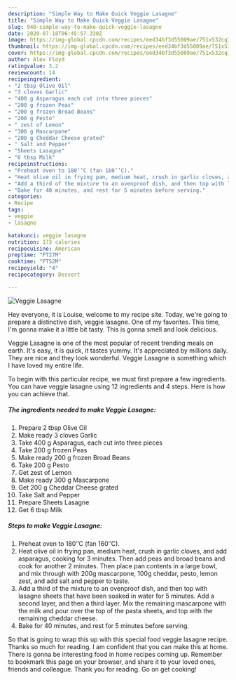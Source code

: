 ```yaml
---
description: "Simple Way to Make Quick Veggie Lasagne"
title: "Simple Way to Make Quick Veggie Lasagne"
slug: 940-simple-way-to-make-quick-veggie-lasagne
date: 2020-07-18T06:45:57.330Z
image: https://img-global.cpcdn.com/recipes/eed34bf3d55009ae/751x532cq70/veggie-lasagne-recipe-main-photo.jpg
thumbnail: https://img-global.cpcdn.com/recipes/eed34bf3d55009ae/751x532cq70/veggie-lasagne-recipe-main-photo.jpg
cover: https://img-global.cpcdn.com/recipes/eed34bf3d55009ae/751x532cq70/veggie-lasagne-recipe-main-photo.jpg
author: Alex Floyd
ratingvalue: 3.2
reviewcount: 14
recipeingredient:
- "2 tbsp Olive Oil"
- "3 cloves Garlic"
- "400 g Asparagus each cut into three pieces"
- "200 g frozen Peas"
- "200 g frozen Broad Beans"
- "200 g Pesto"
- " zest of Lemon"
- "300 g Mascarpone"
- "200 g Cheddar Cheese grated"
- " Salt and Pepper"
- "Sheets Lasagne"
- "6 tbsp Milk"
recipeinstructions:
- "Preheat oven to 180’’C (fan 160’’C)."
- "Heat olive oil in frying pan, medium heat, crush in garlic cloves, and add asparagus, cooking for 3 minutes. Then add peas and broad beans and cook for another 2 minutes. Then place pan contents in a large bowl, and mix through with 200g mascarpone, 100g cheddar, pesto, lemon zest, and add salt and pepper to taste."
- "Add a third of the mixture to an ovenproof dish, and then top with lasagne sheets that have been soaked in water for 5 minutes. Add a second layer, and then a third layer. Mix the remaining mascarpone with the milk and pour over the top of the pasta sheets, and top with the remaining cheddar cheese."
- "Bake for 40 minutes, and rest for 5 minutes before serving."
categories:
- Recipe
tags:
- veggie
- lasagne

katakunci: veggie lasagne 
nutrition: 173 calories
recipecuisine: American
preptime: "PT27M"
cooktime: "PT52M"
recipeyield: "4"
recipecategory: Dessert

---
```



![Veggie Lasagne](https://img-global.cpcdn.com/recipes/eed34bf3d55009ae/751x532cq70/veggie-lasagne-recipe-main-photo.jpg)

Hey everyone, it is Louise, welcome to my recipe site. Today, we're going to prepare a distinctive dish, veggie lasagne. One of my favorites. This time, I'm gonna make it a little bit tasty. This is gonna smell and look delicious.

Veggie Lasagne is one of the most popular of recent trending meals on earth. It's easy, it is quick, it tastes yummy. It's appreciated by millions daily. They are nice and they look wonderful. Veggie Lasagne is something which I have loved my entire life.




To begin with this particular recipe, we must first prepare a few ingredients. You can have veggie lasagne using 12 ingredients and 4 steps. Here is how you can achieve that.

<!--inarticleads1-->

##### The ingredients needed to make Veggie Lasagne:

1. Prepare 2 tbsp Olive Oil
1. Make ready 3 cloves Garlic
1. Take 400 g Asparagus, each cut into three pieces
1. Take 200 g frozen Peas
1. Make ready 200 g frozen Broad Beans
1. Take 200 g Pesto
1. Get  zest of Lemon
1. Make ready 300 g Mascarpone
1. Get 200 g Cheddar Cheese grated
1. Take  Salt and Pepper
1. Prepare Sheets Lasagne
1. Get 6 tbsp Milk




<!--inarticleads2-->

##### Steps to make Veggie Lasagne:

1. Preheat oven to 180’’C (fan 160’’C).
1. Heat olive oil in frying pan, medium heat, crush in garlic cloves, and add asparagus, cooking for 3 minutes. Then add peas and broad beans and cook for another 2 minutes. Then place pan contents in a large bowl, and mix through with 200g mascarpone, 100g cheddar, pesto, lemon zest, and add salt and pepper to taste.
1. Add a third of the mixture to an ovenproof dish, and then top with lasagne sheets that have been soaked in water for 5 minutes. Add a second layer, and then a third layer. Mix the remaining mascarpone with the milk and pour over the top of the pasta sheets, and top with the remaining cheddar cheese.
1. Bake for 40 minutes, and rest for 5 minutes before serving.




So that is going to wrap this up with this special food veggie lasagne recipe. Thanks so much for reading. I am confident that you can make this at home. There is gonna be interesting food in home recipes coming up. Remember to bookmark this page on your browser, and share it to your loved ones, friends and colleague. Thank you for reading. Go on get cooking!
